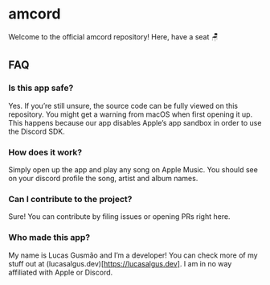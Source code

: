 # amcord

Welcome to the official amcord repository! Here, have a seat 🪑

## FAQ
### Is this app safe?
Yes. If you’re still unsure, the source code can be fully viewed on this repository. You might get a warning from macOS when first opening it up. This happens because our app disables Apple’s app sandbox in order to use the Discord SDK.

### How does it work?
Simply open up the app and play any song on Apple Music. You should see on your discord profile the song, artist and album names.

### Can I contribute to the project? 
Sure! You can contribute by filing issues or opening PRs right here.

### Who made this app?
My name is Lucas Gusmão and I’m a developer! You can check more of my stuff out at (lucasalgus.dev)[https://lucasalgus.dev]. I am in no way affiliated with Apple or Discord.
